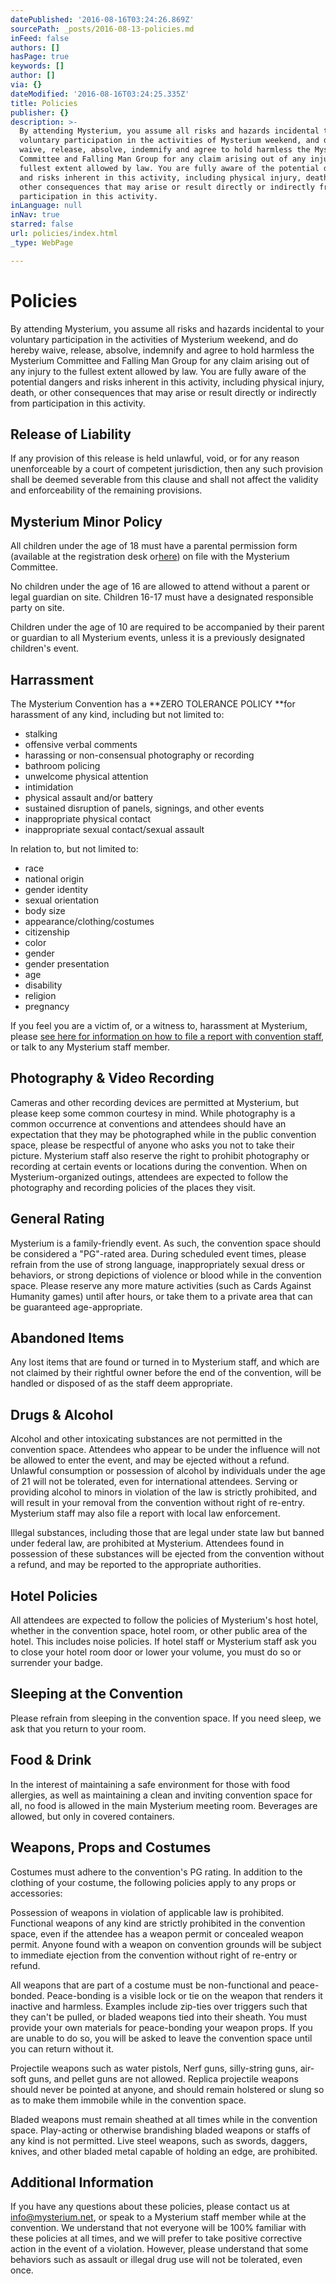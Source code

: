 ```yaml
---
datePublished: '2016-08-16T03:24:26.869Z'
sourcePath: _posts/2016-08-13-policies.md
inFeed: false
authors: []
hasPage: true
keywords: []
author: []
via: {}
dateModified: '2016-08-16T03:24:25.335Z'
title: Policies
publisher: {}
description: >-
  By attending Mysterium, you assume all risks and hazards incidental to your
  voluntary participation in the activities of Mysterium weekend, and do hereby
  waive, release, absolve, indemnify and agree to hold harmless the Mysterium
  Committee and Falling Man Group for any claim arising out of any injury to the
  fullest extent allowed by law. You are fully aware of the potential dangers
  and risks inherent in this activity, including physical injury, death, or
  other consequences that may arise or result directly or indirectly from
  participation in this activity.
inLanguage: null
inNav: true
starred: false
url: policies/index.html
_type: WebPage

---
```

# Policies

By attending Mysterium, you assume all risks and hazards incidental to your voluntary participation in the activities of Mysterium weekend, and do hereby waive, release, absolve, indemnify and agree to hold harmless the Mysterium Committee and Falling Man Group for any claim arising out of any injury to the fullest extent allowed by law. You are fully aware of the potential dangers and risks inherent in this activity, including physical injury, death, or other consequences that may arise or result directly or indirectly from participation in this activity.

## Release of Liability

If any provision of this release is held unlawful, void, or for any reason unenforceable by a court of competent jurisdiction, then any such provision shall be deemed severable from this clause and shall not affect the validity and enforceability of the remaining provisions.

## Mysterium Minor Policy

All children under the age of 18 must have a parental permission form (available at the registration desk or[here][0]) on file with the Mysterium Committee.

No children under the age of 16 are allowed to attend without a parent or legal guardian on site. Children 16-17 must have a designated responsible party on site.

Children under the age of 10 are required to be accompanied by their parent or guardian to all Mysterium events, unless it is a previously designated children's event.

## Harrassment

The Mysterium Convention has a **ZERO TOLERANCE POLICY **for harassment of any kind, including but not limited to:

* stalking
* offensive verbal comments
* harassing or non-consensual photography or recording
* bathroom policing
* unwelcome physical attention
* intimidation
* physical assault and/or battery
* sustained disruption of panels, signings, and other events
* inappropriate physical contact
* inappropriate sexual contact/sexual assault

In relation to, but not limited to:

* race
* national origin
* gender identity
* sexual orientation
* body size
* appearance/clothing/costumes
* citizenship
* color
* gender
* gender presentation
* age
* disability
* religion
* pregnancy

If you feel you are a victim of, or a witness to, harassment at Mysterium, please [see here for information on how to file a report with convention staff][1], or talk to any Mysterium staff member.

## Photography & Video Recording

Cameras and other recording devices are permitted at Mysterium, but please keep some common courtesy in mind. While photography is a common occurrence at conventions and attendees should have an expectation that they may be photographed while in the public convention space, please be respectful of anyone who asks you not to take their picture. Mysterium staff also reserve the right to prohibit photography or recording at certain events or locations during the convention. When on Mysterium-organized outings, attendees are expected to follow the photography and recording policies of the places they visit.

## General Rating

Mysterium is a family-friendly event. As such, the convention space should be considered a "PG"-rated area. During scheduled event times, please refrain from the use of strong language, inappropriately sexual dress or behaviors, or strong depictions of violence or blood while in the convention space. Please reserve any more mature activities (such as Cards Against Humanity games) until after hours, or take them to a private area that can be guaranteed age-appropriate.

## Abandoned Items

Any lost items that are found or turned in to Mysterium staff, and which are not claimed by their rightful owner before the end of the convention, will be handled or disposed of as the staff deem appropriate.

## Drugs & Alcohol

Alcohol and other intoxicating substances are not permitted in the convention space. Attendees who appear to be under the influence will not be allowed to enter the event, and may be ejected without a refund. Unlawful consumption or possession of alcohol by individuals under the age of 21 will not be tolerated, even for international attendees. Serving or providing alcohol to minors in violation of the law is strictly prohibited, and will result in your removal from the convention without right of re-entry. Mysterium staff may also file a report with local law enforcement.

Illegal substances, including those that are legal under state law but banned under federal law, are prohibited at Mysterium. Attendees found in possession of these substances will be ejected from the convention without a refund, and may be reported to the appropriate authorities.

## Hotel Policies

All attendees are expected to follow the policies of Mysterium's host hotel, whether in the convention space, hotel room, or other public area of the hotel. This includes noise policies. If hotel staff or Mysterium staff ask you to close your hotel room door or lower your volume, you must do so or surrender your badge.

## Sleeping at the Convention

Please refrain from sleeping in the convention space. If you need sleep, we ask that you return to your room.

## Food & Drink

In the interest of maintaining a safe environment for those with food allergies, as well as maintaining a clean and inviting convention space for all, no food is allowed in the main Mysterium meeting room. Beverages are allowed, but only in covered containers.

## Weapons, Props and Costumes

Costumes must adhere to the convention's PG rating. In addition to the clothing of your costume, the following policies apply to any props or accessories:

Possession of weapons in violation of applicable law is prohibited. Functional weapons of any kind are strictly prohibited in the convention space, even if the attendee has a weapon permit or concealed weapon permit. Anyone found with a weapon on convention grounds will be subject to immediate ejection from the convention without right of re-entry or refund.

All weapons that are part of a costume must be non-functional and peace-bonded. Peace-bonding is a visible lock or tie on the weapon that renders it inactive and harmless. Examples include zip-ties over triggers such that they can't be pulled, or bladed weapons tied into their sheath. You must provide your own materials for peace-bonding your weapon props. If you are unable to do so, you will be asked to leave the convention space until you can return without it.

Projectile weapons such as water pistols, Nerf guns, silly-string guns, air-soft guns, and pellet guns are not allowed. Replica projectile weapons should never be pointed at anyone, and should remain holstered or slung so as to make them immobile while in the convention space.

Bladed weapons must remain sheathed at all times while in the convention space. Play-acting or otherwise brandishing bladed weapons or staffs of any kind is not permitted. Live steel weapons, such as swords, daggers, knives, and other bladed metal capable of holding an edge, are prohibited.

## Additional Information

If you have any questions about these policies, please contact us at info@mysterium.net, or speak to a Mysterium staff member while at the convention. We understand that not everyone will be 100% familiar with these policies at all times, and we will prefer to take positive corrective action in the event of a violation. However, please understand that some behaviors such as assault or illegal drug use will not be tolerated, even once.

[0]: https://drive.google.com/file/d/0B_LL7Ok89O3wN3p5Q2hCV2Y2LXc/view?usp=sharing
[1]: http://www.mysterium.net/harassment "Reporting Harassment Policy Violations"